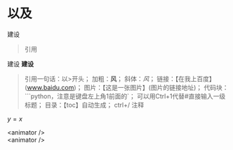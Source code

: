<!--
 * @Description: 
 * @Author: luoxu
 * @Date: 2022-07-09 22:33:03
 * @LastEditTime: 2022-07-09 23:13:53
 * @LastEditors: luoxu
 * @Reference: 
-->
# 以及
建设
> 引用

建设
**建设**
>引用一句话：以>开头；
加粗：**风**；
斜体：*风*；
链接：【在我上百度】(www.baidu.com)；
图片：【这是一张图片】(图片的链接地址)；
代码块：```python，注意是键盘左上角1前面的`；
可以用Ctrl+1代替#直接输入一级标题；
目录：【toc】自动生成；
ctrl+/ 注释
<!-- 嵌入HTML：把HTML代码单独保存成一个html文件，并把charset="UTF-8"，然后在md中用<iframe></iframe>标签引用该文件； -->
<!-- <iframe 
    height=450 
    width=800 
    src="http://player.youku.com/embed/XMzMxMjE0MjY4NA==" 
    frameborder=0 
    allowfullscreen>
</iframe> -->
$y=x$


&#60;animator /&#62; <br> &#60;animator /&#62;

